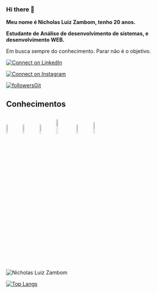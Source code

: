 ### Hi there 👋
<b>
<p>Meu nome é Nicholas Luiz Zambom, tenho 20 anos.</p>
  <p>Estudante de Análise de desenvolvimento de sistemas, e desenvolvimento WEB.</p>
</b>
<p>Em busca sempre do conhecimento. Parar não é o objetivo.</p>

<p>
  
[![Connect on LinkedIn](https://img.shields.io/badge/LinkedIn-0077B5?style=for-the-badge&logo=linkedin&logoColor=white)](https://www.linkedin.com/in/nicholas-luiz-zambom/)

[![Connect on Instagram](https://img.shields.io/badge/Instagram-E4405F?style=for-the-badge&logo=instagram&logoColor=white)](https://www.instagram.com/nluiz_01/)

[![followersGit](https://img.shields.io/github/followers/adrianoleitedasilva?style=social)](https://github.com/Nickzambom)
  
</p>
     <div>
          <h2>Conhecimentos<h2>
      <div align = "left">
        <img width="8%" src="https://www.vectorlogo.zone/logos/visualstudio_code/visualstudio_code-icon.svg">
        <img width="8%" src="https://www.vectorlogo.zone/logos/w3_css/w3_css-icon.svg">
        <img width="8%" src="https://www.vectorlogo.zone/logos/w3_html5/w3_html5-icon.svg">
        <img width="10%" src="https://www.vectorlogo.zone/logos/postgresql/postgresql-vertical.svg">
        <img width="8%" src="https://www.vectorlogo.zone/logos/javascript/javascript-vertical.svg">
        <img width="9%"  src="https://brandeps.com/logo-download/C/C-Sharp-logo-vector-01.svg">
      </div>
    </div> 
<img align="center" src="https://github-readme-stats.vercel.app/api?username=nickzambom&show_icons=true&locale=en" alt="Nicholas Luiz Zambom"/>
            
[![Top Langs](https://github-readme-stats.vercel.app/api/top-langs/?username=Nickzambom&layout=compact)](https://github.com/Nickzambom)

